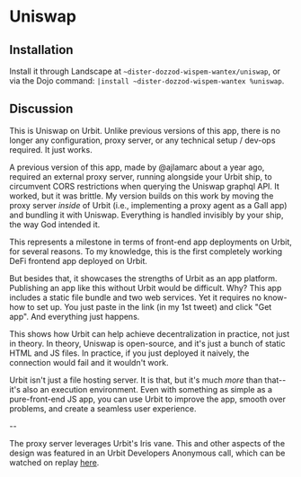 # Uniswap

## Installation

Install it through Landscape at `~dister-dozzod-wispem-wantex/uniswap`, or via the Dojo command: `|install ~dister-dozzod-wispem-wantex %uniswap`.

## Discussion

This is Uniswap on Urbit.  Unlike previous versions of this app, there is no longer any configuration, proxy server, or any technical setup / dev-ops required. It just works.

A previous version of this app, made by @ajlamarc about a year ago, required an external proxy server, running alongside your Urbit ship, to circumvent CORS restrictions when querying the Uniswap graphql API.  It worked, but it was brittle.  My version builds on this work by moving the proxy server *inside* of Urbit (i.e., implementing a proxy agent as a Gall app) and bundling it with Uniswap.  Everything is handled invisibly by your ship, the way God intended it.

This represents a milestone in terms of front-end app deployments on Urbit, for several reasons.  To my knowledge, this is the first completely working DeFi frontend app deployed on Urbit.

But besides that, it showcases the strengths of Urbit as an app platform.  Publishing an app like this without Urbit would be difficult.  Why?  This app includes a static file bundle and two web services. Yet it requires no know-how to set up. You just paste in the link (in my 1st tweet) and click "Get app". And everything just happens.

This shows how Urbit can help achieve decentralization in practice, not just in theory.  In theory, Uniswap is open-source, and it's just a bunch of static HTML and JS files.  In practice, if you just deployed it naively, the connection would fail and it wouldn't work.

Urbit isn't just a file hosting server. It is that, but it's much *more* than that-- it's also an execution environment.  Even with something as simple as a pure-front-end JS app, you can use Urbit to improve the app, smooth over problems, and create a seamless user experience.

--

The proxy server leverages Urbit's Iris vane.  This and other aspects of the design was featured in an Urbit Developers Anonymous call, which can be watched on replay [here](https://twitter.com/urbitfoundation/status/1783195104083390641).
